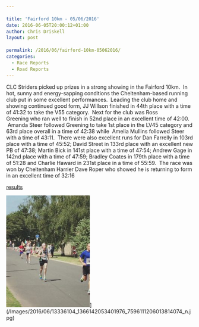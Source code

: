 ```yaml
---

title: 'Fairford 10km - 05/06/2016'
date: 2016-06-05T20:00:12+01:00
author: Chris Driskell
layout: post

permalink: /2016/06/fairford-10km-05062016/
categories:
  - Race Reports
  - Road Reports
---
```

CLC Striders picked up prizes in a strong showing in the Fairford 10km.  In hot, sunny and energy-sapping conditions the Cheltenham-based running club put in some excellent performances.  Leading the club home and showing continued good form, JJ Willson finished in 44th place with a time of 41:32 to take the V55 category.  Next for the club was Ross Greening who ran well to finish in 52nd place in an excellent time of 42:00.  Amanda Steer followed Greening to take 1st place in the LV45 category and 63rd place overall in a time of 42:38 while  Amelia Mullins followed Steer with a time of 43:11.  There were also excellent runs for Dan Farrelly in 103rd place with a time of 45:52; David Street in 133rd place with an excellent new PB of 47:38; Martin Bick in 141st place with a time of 47:54; Andrew Gage in 142nd place with a time of 47:59; Bradley Coates in 179th place with a time of 51:28 and Charlie Haward in 231st place in a time of 55:59.  The race was won by Cheltenham Harrier Dave Roper who showed he is returning to form in an excellent time of 32:16

[results](http://dbmaxresults.co.uk/Results.aspx?CId=16421&RId=6124&EId=1)

<img src="/Images/2016/06/13310442_1149079435123338_8258684345922340562_n-225x300.jpg" alt="13310442_1149079435123338_8258684345922340562_n" width="225" height="300" />](/Images/2016/06/13336104_1366142053401976_7596111206013814074_n.jpg)

&nbsp;

&nbsp;

&nbsp;